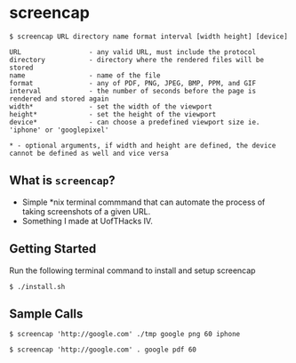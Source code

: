 # screencap

    $ screencap URL directory name format interval [width height] [device]

    URL 				- any valid URL, must include the protocol
    directory 			- directory where the rendered files will be stored
    name 				- name of the file
    format 				- any of PDF, PNG, JPEG, BMP, PPM, and GIF
    interval			- the number of seconds before the page is rendered and stored again
    width*				- set the width of the viewport
    height*				- set the height of the viewport
    device*				- can choose a predefined viewport size ie. 'iphone' or 'googlepixel'

    * - optional arguments, if width and height are defined, the device cannot be defined as well and vice versa

## What is `screencap`?

+ Simple *nix terminal commmand that can automate the process of taking screenshots of a given URL.
+ Something I made at UofTHacks IV.

## Getting Started

Run the following terminal command to install and setup screencap

    $ ./install.sh

## Sample Calls

    $ screencap 'http://google.com' ./tmp google png 60 iphone

    $ screencap 'http://google.com' . google pdf 60